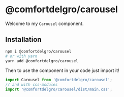 # @comfortdelgro/carousel

Welcome to my `Carousel` component.

## Installation

```sh
npm i @comfortdelgro/carousel
# or with yarn
yarn add @comfortdelgro/carousel
```

Then to use the component in your code just import it!

```js
import Carousel from '@comfortdelgro/carousel';
// and with css-modules
import '@comfortdelgro/carousel/dist/main.css';
```
